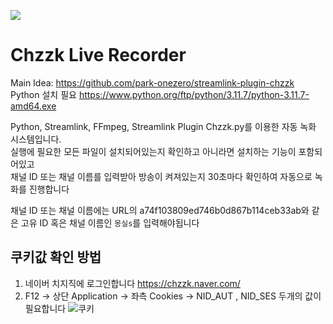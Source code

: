 <a href="https://hits.seeyoufarm.com"><img src="https://hits.seeyoufarm.com/api/count/incr/badge.svg?url=https%3A%2F%2Fgithub.com%2FBlackOut-git%2FChzzk-live-recorder&count_bg=%2379C83D&title_bg=%23555555&icon=&icon_color=%23E7E7E7&title=hits&edge_flat=false"/></a>

# Chzzk Live Recorder
Main Idea: https://github.com/park-onezero/streamlink-plugin-chzzk  
Python 설치 필요 https://www.python.org/ftp/python/3.11.7/python-3.11.7-amd64.exe  

Python, Streamlink, FFmpeg, Streamlink Plugin Chzzk.py를 이용한 자동 녹화 시스템입니다.  
실행에 필요한 모든 파일이 설치되어있는지 확인하고 아니라면 설치하는 기능이 포함되어있고  
채널 ID 또는 채널 이름를 입력받아 방송이 켜져있는지 30초마다 확인하여 자동으로 녹화를 진행합니다  

채널 ID 또는 채널 이름에는 URL의 a74f103809ed746b0d867b114ceb33ab와 같은 고유 ID 혹은 채널 이름인 `몽실s`를 입력해야됩니다 

## 쿠키값 확인 방법
1. 네이버 치지직에 로그인합니다 https://chzzk.naver.com/
2. F12 -> 상단 Application -> 좌측 Cookies -> NID_AUT , NID_SES 두개의 값이 필요합니다
![쿠키](https://github.com/BlackOut-git/Chzzk-live-recorder/assets/94197378/461e7d80-4391-4353-a27a-708b0b199205)
